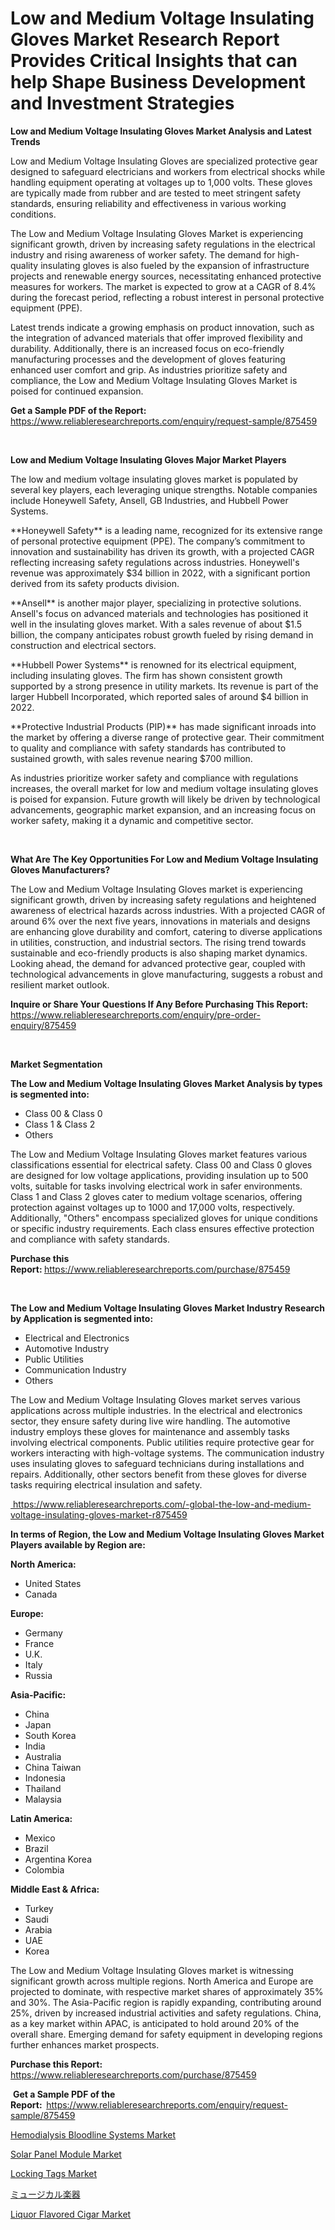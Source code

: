 <p><h1>Low and Medium Voltage Insulating Gloves Market Research Report Provides Critical Insights that can help Shape Business Development and Investment Strategies</h1></p><p><strong>Low and Medium Voltage Insulating Gloves Market Analysis and Latest Trends</strong></p>
<p><p>Low and Medium Voltage Insulating Gloves are specialized protective gear designed to safeguard electricians and workers from electrical shocks while handling equipment operating at voltages up to 1,000 volts. These gloves are typically made from rubber and are tested to meet stringent safety standards, ensuring reliability and effectiveness in various working conditions.</p><p>The Low and Medium Voltage Insulating Gloves Market is experiencing significant growth, driven by increasing safety regulations in the electrical industry and rising awareness of worker safety. The demand for high-quality insulating gloves is also fueled by the expansion of infrastructure projects and renewable energy sources, necessitating enhanced protective measures for workers. The market is expected to grow at a CAGR of 8.4% during the forecast period, reflecting a robust interest in personal protective equipment (PPE).</p><p>Latest trends indicate a growing emphasis on product innovation, such as the integration of advanced materials that offer improved flexibility and durability. Additionally, there is an increased focus on eco-friendly manufacturing processes and the development of gloves featuring enhanced user comfort and grip. As industries prioritize safety and compliance, the Low and Medium Voltage Insulating Gloves Market is poised for continued expansion.</p></p>
<p><strong>Get a Sample PDF of the Report:&nbsp;</strong> <a href="https://www.reliableresearchreports.com/enquiry/request-sample/875459">https://www.reliableresearchreports.com/enquiry/request-sample/875459</a></p>
<p>&nbsp;</p>
<p><strong>Low and Medium Voltage Insulating Gloves Major Market Players</strong></p>
<p><p>The low and medium voltage insulating gloves market is populated by several key players, each leveraging unique strengths. Notable companies include Honeywell Safety, Ansell, GB Industries, and Hubbell Power Systems.</p><p>**Honeywell Safety** is a leading name, recognized for its extensive range of personal protective equipment (PPE). The company’s commitment to innovation and sustainability has driven its growth, with a projected CAGR reflecting increasing safety regulations across industries. Honeywell's revenue was approximately $34 billion in 2022, with a significant portion derived from its safety products division.</p><p>**Ansell** is another major player, specializing in protective solutions. Ansell's focus on advanced materials and technologies has positioned it well in the insulating gloves market. With a sales revenue of about $1.5 billion, the company anticipates robust growth fueled by rising demand in construction and electrical sectors.</p><p>**Hubbell Power Systems** is renowned for its electrical equipment, including insulating gloves. The firm has shown consistent growth supported by a strong presence in utility markets. Its revenue is part of the larger Hubbell Incorporated, which reported sales of around $4 billion in 2022.</p><p>**Protective Industrial Products (PIP)** has made significant inroads into the market by offering a diverse range of protective gear. Their commitment to quality and compliance with safety standards has contributed to sustained growth, with sales revenue nearing $700 million.</p><p>As industries prioritize worker safety and compliance with regulations increases, the overall market for low and medium voltage insulating gloves is poised for expansion. Future growth will likely be driven by technological advancements, geographic market expansion, and an increasing focus on worker safety, making it a dynamic and competitive sector.</p></p>
<p>&nbsp;</p>
<p><strong>What Are The Key Opportunities For Low and Medium Voltage Insulating Gloves Manufacturers?</strong></p>
<p><p>The Low and Medium Voltage Insulating Gloves market is experiencing significant growth, driven by increasing safety regulations and heightened awareness of electrical hazards across industries. With a projected CAGR of around 6% over the next five years, innovations in materials and designs are enhancing glove durability and comfort, catering to diverse applications in utilities, construction, and industrial sectors. The rising trend towards sustainable and eco-friendly products is also shaping market dynamics. Looking ahead, the demand for advanced protective gear, coupled with technological advancements in glove manufacturing, suggests a robust and resilient market outlook.</p></p>
<p><strong>Inquire or Share Your Questions If Any Before Purchasing This Report:</strong> <a href="https://www.reliableresearchreports.com/enquiry/pre-order-enquiry/875459">https://www.reliableresearchreports.com/enquiry/pre-order-enquiry/875459</a></p>
<p>&nbsp;</p>
<p><strong>Market Segmentation</strong></p>
<p><strong>The Low and Medium Voltage Insulating Gloves Market Analysis by types is segmented into:</strong></p>
<p><ul><li>Class 00 & Class 0</li><li>Class 1 & Class 2</li><li>Others</li></ul></p>
<p><p>The Low and Medium Voltage Insulating Gloves market features various classifications essential for electrical safety. Class 00 and Class 0 gloves are designed for low voltage applications, providing insulation up to 500 volts, suitable for tasks involving electrical work in safer environments. Class 1 and Class 2 gloves cater to medium voltage scenarios, offering protection against voltages up to 1000 and 17,000 volts, respectively. Additionally, "Others" encompass specialized gloves for unique conditions or specific industry requirements. Each class ensures effective protection and compliance with safety standards.</p></p>
<p><strong>Purchase this Report:&nbsp;</strong><a href="https://www.reliableresearchreports.com/purchase/875459">https://www.reliableresearchreports.com/purchase/875459</a></p>
<p>&nbsp;</p>
<p><strong>The Low and Medium Voltage Insulating Gloves Market Industry Research by Application is segmented into:</strong></p>
<p><ul><li>Electrical and Electronics</li><li>Automotive Industry</li><li>Public Utilities</li><li>Communication Industry</li><li>Others</li></ul></p>
<p><p>The Low and Medium Voltage Insulating Gloves market serves various applications across multiple industries. In the electrical and electronics sector, they ensure safety during live wire handling. The automotive industry employs these gloves for maintenance and assembly tasks involving electrical components. Public utilities require protective gear for workers interacting with high-voltage systems. The communication industry uses insulating gloves to safeguard technicians during installations and repairs. Additionally, other sectors benefit from these gloves for diverse tasks requiring electrical insulation and safety.</p></p>
<p><a href="https://www.reliableresearchreports.com/-global-the-low-and-medium-voltage-insulating-gloves-market-r875459">&nbsp;https://www.reliableresearchreports.com/-global-the-low-and-medium-voltage-insulating-gloves-market-r875459</a></p>
<p><strong>In terms of Region, the Low and Medium Voltage Insulating Gloves Market Players available by Region are:</strong></p>
<p>
    <p> <strong> North America: </strong>
        <ul>
            <li>United States</li>
            <li>Canada</li>
        </ul>
        </p> 
    <p> <strong> Europe: </strong>
        <ul>
            <li>Germany</li>
            <li>France</li>
            <li>U.K.</li>
            <li>Italy</li>
            <li>Russia</li>
        </ul>
        </p> 
    <p> <strong> Asia-Pacific: </strong>
        <ul>
            <li>China</li>
            <li>Japan</li>
            <li>South Korea</li>
            <li>India</li>
            <li>Australia</li>
            <li>China Taiwan</li>
            <li>Indonesia</li>
            <li>Thailand</li>
            <li>Malaysia</li>
        </ul>
        </p> 
    <p> <strong> Latin America: </strong>
        <ul>
            <li>Mexico</li>
            <li>Brazil</li>
            <li>Argentina Korea</li>
            <li>Colombia</li>
        </ul>
        </p> 
    <p> <strong> Middle East & Africa: </strong>
        <ul>
            <li>Turkey</li>
            <li>Saudi</li>
            <li>Arabia</li>
            <li>UAE</li>
            <li>Korea</li>
        </ul>
    </p>
    </p>
<p><p>The Low and Medium Voltage Insulating Gloves market is witnessing significant growth across multiple regions. North America and Europe are projected to dominate, with respective market shares of approximately 35% and 30%. The Asia-Pacific region is rapidly expanding, contributing around 25%, driven by increased industrial activities and safety regulations. China, as a key market within APAC, is anticipated to hold around 20% of the overall share. Emerging demand for safety equipment in developing regions further enhances market prospects.</p></p>
<p><strong>Purchase this Report: </strong><a href="https://www.reliableresearchreports.com/purchase/875459">https://www.reliableresearchreports.com/purchase/875459</a></p>
<p>&nbsp;<strong>Get a Sample PDF of the Report:&nbsp;&nbsp;</strong><a href="https://www.reliableresearchreports.com/enquiry/request-sample/875459">https://www.reliableresearchreports.com/enquiry/request-sample/875459</a></p>
<p><strong></strong></p>
<p><p><a href="https://issuu.com/reportprime-2/docs/hemodialysis-bloodline-systems-mark_3f7c068e8415ad">Hemodialysis Bloodline Systems Market</a></p><p><a href="https://www.linkedin.com/pulse/solar-panel-module-market-research-report-forecast-growth-prospects-mcqqe?trackingId=FErys2gRQbKIYHlfpDDQqQ%3D%3D">Solar Panel Module Market</a></p><p><a href="https://github.com/gulaimolin/Market-Research-Report-List-6/blob/main/locking-tags-market.md">Locking Tags Market</a></p><p><a href="https://medium.com/@royfoote921/%E3%82%B0%E3%83%AD%E3%83%BC%E3%83%90%E3%83%AB%E6%A5%BD%E5%99%A8%E5%B8%82%E5%A0%B4-%E3%83%88%E3%83%AC%E3%83%B3%E3%83%89-%E4%BA%88%E6%B8%AC-%E3%81%8A%E3%82%88%E3%81%B3%E5%B8%82%E5%A0%B4%E6%88%A6%E7%95%A5%E5%88%86%E6%9E%90-2024-2031%E5%B9%B4-7aacfcb8ccf4">ミュージカル楽器</a></p><p><a href="https://github.com/RoccoManning/Market-Research-Report-List-6/blob/main/liquor-flavored-cigar-market.md">Liquor Flavored Cigar Market</a></p></p>